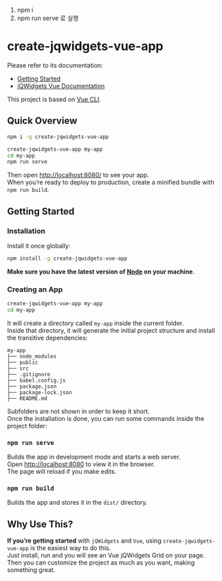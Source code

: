 1. npm i 
2. npm run serve 로 실행


# create-jqwidgets-vue-app
Please refer to its documentation:
  - [Getting Started](https://github.com/jqwidgets/create-jqwidgets-vue-app/blob/master/README.md#getting-started) 
  - [jQWidgets Vue Documentation](http://www.jqwidgets.com/vue-components-documentation/)

This project is based on [Vue CLI](https://cli.vuejs.org/).

## Quick Overview
```sh
npm i -g create-jqwidgets-vue-app

create-jqwidgets-vue-app my-app
cd my-app
npm run serve
```

Then open [http://localhost:8080/](http://localhost:8080/) to see your app.<br>
When you’re ready to deploy to production, create a minified bundle with `npm run build`.

## Getting Started

### Installation

Install it once globally:

```sh
npm install -g create-jqwidgets-vue-app
```

**Make sure you have the latest version of [Node](https://nodejs.org/en/) on your machine**.

### Creating an App

```sh
create-jqwidgets-vue-app my-app
cd my-app
```

It will create a directory called `my-app` inside the current folder.<br>
Inside that directory, it will generate the initial project structure and install the transitive dependencies:

```
my-app
├── node_modules
├── public
├── src
├── .gitignore
├── babel.config.js
├── package.json
├── package-lock.json
├── README.md
```

Subfolders are not shown in order to keep it short.<br>
Once the installation is done, you can run some commands inside the project folder:

### `npm run serve`
Builds the app in development mode and starts a web server. <br />
Open [http://localhost:8080](http://localhost:8080) to view it in the browser. <br />
The page will reload if you make edits.

### `npm run build`
Builds the app and stores it in the `dist/` directory.

## Why Use This?

**If you’re getting started** with `jQWidgets` and `Vue`, using `create-jqwidgets-vue-app` is the easiest way to do this.  <br />
Just install, run and you will see an Vue jQWidgets Grid on your page. <br />
Then you can customize the project as much as you want, making something great.
